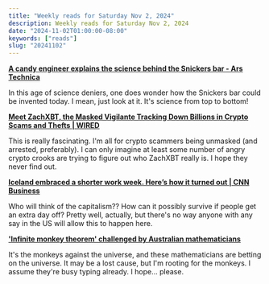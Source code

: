 ```yaml
---
title: "Weekly reads for Saturday Nov 2, 2024"
description: Weekly reads for Saturday Nov 2, 2024
date: "2024-11-02T01:00:00-08:00"
keywords: ["reads"]
slug: "20241102"
---
```


**[A candy engineer explains the science behind the Snickers bar - Ars Technica](https://arstechnica.com/health/2024/10/the-science-behind-the-candy-bars-we-gorge-on-every-halloween/#gsc.tab=0)**

In this age of science deniers, one does wonder how the Snickers bar could be invented today. I mean, just look at it. It's science from top to bottom!

**[Meet ZachXBT, the Masked Vigilante Tracking Down Billions in Crypto Scams and Thefts | WIRED](https://www.wired.com/story/meet-zachxbt-243-million-crypto-theft/)**

This is really fascinating. I'm all for crypto scammers being unmasked (and arrested, preferably). I can only imagine at least some number of angry crypto crooks are trying to figure out who ZachXBT really is. I hope they never find out.

**[Iceland embraced a shorter work week. Here’s how it turned out | CNN Business](https://www.cnn.com/2024/10/25/business/iceland-shorter-working-week-economy/index.html)**

Who will think of the capitalism?? How can it possibly survive if people get an extra day off? Pretty well, actually, but there's no way anyone with any say in the US will allow this to happen here.

**['Infinite monkey theorem' challenged by Australian mathematicians](https://www.bbc.com/news/articles/c748kmvwyv9o)**

It's the monkeys against the universe, and these mathematicians are betting on the universe. It may be a lost cause, but I'm rooting for the monkeys. I assume they're busy typing already. I hope... please.
